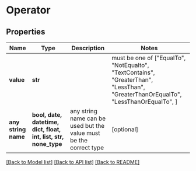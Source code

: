 # Operator


## Properties
Name | Type | Description | Notes
------------ | ------------- | ------------- | -------------
**value** | **str** |  |  must be one of ["EqualTo", "NotEqualto", "TextContains", "GreaterThan", "LessThan", "GreaterThanOrEqualTo", "LessThanOrEqualTo", ]
**any string name** | **bool, date, datetime, dict, float, int, list, str, none_type** | any string name can be used but the value must be the correct type | [optional]

[[Back to Model list]](../README.md#documentation-for-models) [[Back to API list]](../README.md#documentation-for-api-endpoints) [[Back to README]](../README.md)


